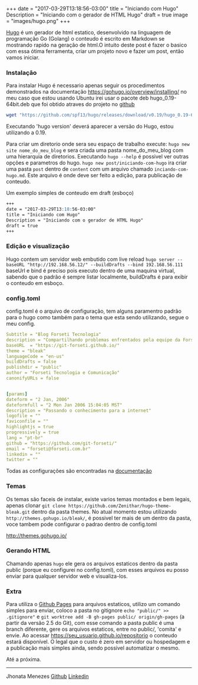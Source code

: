 +++
date = "2017-03-29T13:18:56-03:00"
title = "Iniciando com Hugo"
Description = "Iniciando com o gerador de HTML Hugo"
draft = true
image = "images/hugo.png"
+++

[Hugo](https://gohugo.io/) é um gerador de html estatico, desenvolvido na linguagem de programação Go (Golang) o conteudo é escrito em Markdown se mostrando rapido na geração de html.O intuito deste post é fazer o basico com essa ótima ferramenta, criar um projeto novo e fazer um post, então vamos iniciar.

### Instalação
Para instalar Hugo é necessario apenas seguir os procedimentos demonstrados na documentação https://gohugo.io/overview/installing/
no meu caso que estou usando Ubuntu irei usar o pacote deb hugo_0.19-64bit.deb que foi obtido atraves do projeto no [github](https://github.com/spf13/hugo/releases)
```bash
wget "https://github.com/spf13/hugo/releases/download/v0.19/hugo_0.19-64bit.deb" && sudo dpkg -i hugo_0.19-64bit.deb
```
Executando 'hugo version' deverá aparecer a versão do Hugo, estou utilizando a 0.19.

Para criar um diretorio onde sera seu espaço de trabalho execute: `hugo new site nome_do_meu_blog` e sera criada uma pasta nome_do_meu_blog com uma hierarquia de diretorios. Executando `hugo --help` é possivel ver outras opções e parametros do hugo.
`hugo new post/iniciando-com-hugo` ira criar uma pasta `post` dentro de `content` com um arquivo chamado `inciando-com-hugo.md`. Este arquivo é onde deve ser feito a edição, para publicação de conteudo.

Um exemplo simples de conteudo em draft (esboço)
```markdown
+++
date = "2017-03-29T13:18:56-03:00"
title = "Iniciando com Hugo"
Description = "Iniciando com o gerador de HTML Hugo"
draft = true
+++
```

### Edição e visualização
Hugo contem um servidor web embutido com live reload `hugo server --baseURL "http://192.168.56.12/" --buildDrafts --bind 192.168.56.111`
baseUrl e bind é preciso pois executo dentro de uma maquina virtual, sabendo que o padrão é sempre listar localmente, buildDrafts é para exibir o conteudo em esboço.

### config.toml
config.toml é o arquivo de configuração, tem alguns paramentro padrão para o hugo como também para o tema que esta sendo utilizando, segue o meu config.
```yaml
Subtitle = "Blog Forseti Tecnologia"
description = "Compartilhando problemas enfrentados pela equipe da Forseti"
baseURL  = "https://git-forseti.github.io/"
theme = "bleak"
languageCode = "en-us"
buildDrafts = false
publishdir = "public"
author = "Forseti Tecnologia e Comunicação"
canonifyURLs = false


[params]
dateform = "2 Jan, 2006"
dateformfull = "2 Mon Jan 2006 15:04:05 MST"
description = "Passando o conhecimento para a internet"
logofile = ""
faviconfile = ""
highlightjs = true
progressively = true
lang = "pt-br"
github = "https://github.com/git-forseti/"
email = "forseti@forseti.com.br"
linkedin = ""
twitter = ""
```
Todas as configurações são encontradas na [documentação](https://gohugo.io/overview/introduction/)

### Temas
Os temas são faceis de instalar, existe varios temas montados e bem legais, apenas clonar `git clone https://github.com/Zenithar/hugo-theme-bleak.git` dentro da pasta themes. No atual momento estou utilizando `http://themes.gohugo.io/bleak/`, é possivel ter mais de um dentro da pasta, voce tambem pode configurar o padrao dentro de config.toml

http://themes.gohugo.io/

### Gerando HTML
Chamando apenas `hugo` ele gera os arquivos estaticos dentro da pasta public (porque eu configurei no config.toml), com esses arquivos eu posso enviar para qualquer servidor web e visualiza-los.

### Extra
Para utiliza o [Github Pages](https://pages.github.com/) para arquivos estaticos, utilizo um comando simples para enviar, coloco a pasta no gitignore `echo "public/" >> .gitignore"` e `git worktree add -B gh-pages public/ origin/gh-pages` (a partir da versão 2.5 do Git), com esse comando a pasta public é uma branch diferente, gere os arquivos estaticos, entre no public/, 'comita' e envie. Ao acessar https://seu_usuario.github.io/repositorio o conteudo estará disponível. O legal que o custo é zero em servidor ou hospedagem e a publicação mais simples ainda, sendo possivel automatizar o mesmo.

Até a próxima.

***

Jhonata Menezes [Github](https://github.com/jhonata-menezes) [Linkedin](https://www.linkedin.com/in/jhonata-santos-a3659011a/)

  
  




